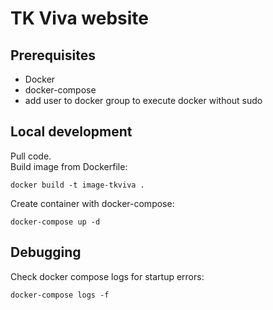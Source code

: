 # TK Viva website

## Prerequisites
- Docker
- docker-compose
- add user to docker group to execute docker without sudo

## Local development

Pull code.  
Build image from Dockerfile:  
```
docker build -t image-tkviva .
```
Create container with docker-compose:  
```
docker-compose up -d
```

## Debugging
Check docker compose logs for startup errors:  
```
docker-compose logs -f
```
